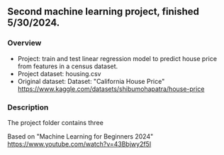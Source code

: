 ## Second machine learning project, finished 5/30/2024.
### Overview
- Project: train and test linear regression model to predict house price from features in a census dataset.
- Project dataset: housing.csv
- Original dataset: Dataset: "California House Price" https://www.kaggle.com/datasets/shibumohapatra/house-price
### Description
The project folder contains three














Based on "Machine Learning for Beginners 2024" https://www.youtube.com/watch?v=43Bbjwy2f5I



